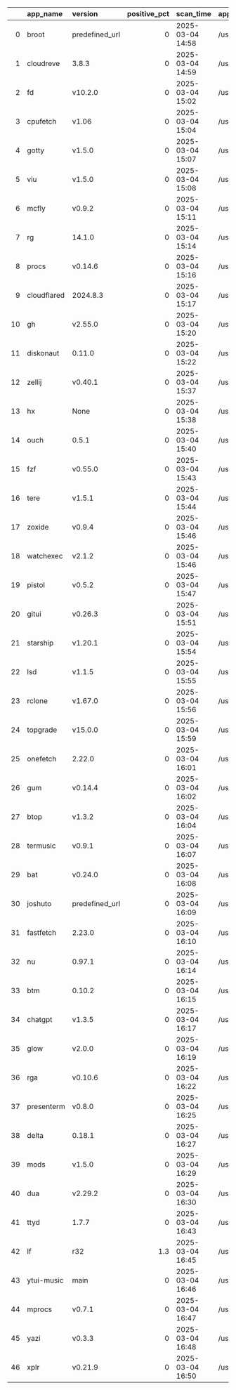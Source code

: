 |    | app_name    | version        |   positive_pct | scan_time        | app_path                   | app_url   |
|---:|:------------|:---------------|---------------:|:-----------------|:---------------------------|:----------|
|  0 | broot       | predefined_url |            0   | 2025-03-04 14:58 | /usr/local/bin/broot       |           |
|  1 | cloudreve   | 3.8.3          |            0   | 2025-03-04 14:59 | /usr/local/bin/cloudreve   |           |
|  2 | fd          | v10.2.0        |            0   | 2025-03-04 15:02 | /usr/local/bin/fd          |           |
|  3 | cpufetch    | v1.06          |            0   | 2025-03-04 15:04 | /usr/local/bin/cpufetch    |           |
|  4 | gotty       | v1.5.0         |            0   | 2025-03-04 15:07 | /usr/local/bin/gotty       |           |
|  5 | viu         | v1.5.0         |            0   | 2025-03-04 15:08 | /usr/local/bin/viu         |           |
|  6 | mcfly       | v0.9.2         |            0   | 2025-03-04 15:11 | /usr/local/bin/mcfly       |           |
|  7 | rg          | 14.1.0         |            0   | 2025-03-04 15:14 | /usr/local/bin/rg          |           |
|  8 | procs       | v0.14.6        |            0   | 2025-03-04 15:16 | /usr/local/bin/procs       |           |
|  9 | cloudflared | 2024.8.3       |            0   | 2025-03-04 15:17 | /usr/local/bin/cloudflared |           |
| 10 | gh          | v2.55.0        |            0   | 2025-03-04 15:20 | /usr/local/bin/gh          |           |
| 11 | diskonaut   | 0.11.0         |            0   | 2025-03-04 15:22 | /usr/local/bin/diskonaut   |           |
| 12 | zellij      | v0.40.1        |            0   | 2025-03-04 15:37 | /usr/local/bin/zellij      |           |
| 13 | hx          | None           |            0   | 2025-03-04 15:38 | /usr/local/bin/hx          |           |
| 14 | ouch        | 0.5.1          |            0   | 2025-03-04 15:40 | /usr/local/bin/ouch        |           |
| 15 | fzf         | v0.55.0        |            0   | 2025-03-04 15:43 | /usr/local/bin/fzf         |           |
| 16 | tere        | v1.5.1         |            0   | 2025-03-04 15:44 | /usr/local/bin/tere        |           |
| 17 | zoxide      | v0.9.4         |            0   | 2025-03-04 15:46 | /usr/local/bin/zoxide      |           |
| 18 | watchexec   | v2.1.2         |            0   | 2025-03-04 15:46 | /usr/local/bin/watchexec   |           |
| 19 | pistol      | v0.5.2         |            0   | 2025-03-04 15:47 | /usr/local/bin/pistol      |           |
| 20 | gitui       | v0.26.3        |            0   | 2025-03-04 15:51 | /usr/local/bin/gitui       |           |
| 21 | starship    | v1.20.1        |            0   | 2025-03-04 15:54 | /usr/local/bin/starship    |           |
| 22 | lsd         | v1.1.5         |            0   | 2025-03-04 15:55 | /usr/local/bin/lsd         |           |
| 23 | rclone      | v1.67.0        |            0   | 2025-03-04 15:56 | /usr/local/bin/rclone      |           |
| 24 | topgrade    | v15.0.0        |            0   | 2025-03-04 15:59 | /usr/local/bin/topgrade    |           |
| 25 | onefetch    | 2.22.0         |            0   | 2025-03-04 16:01 | /usr/local/bin/onefetch    |           |
| 26 | gum         | v0.14.4        |            0   | 2025-03-04 16:02 | /usr/local/bin/gum         |           |
| 27 | btop        | v1.3.2         |            0   | 2025-03-04 16:04 | /usr/local/bin/btop        |           |
| 28 | termusic    | v0.9.1         |            0   | 2025-03-04 16:07 | /usr/local/bin/termusic    |           |
| 29 | bat         | v0.24.0        |            0   | 2025-03-04 16:08 | /usr/local/bin/bat         |           |
| 30 | joshuto     | predefined_url |            0   | 2025-03-04 16:09 | /usr/local/bin/joshuto     |           |
| 31 | fastfetch   | 2.23.0         |            0   | 2025-03-04 16:10 | /usr/local/bin/fastfetch   |           |
| 32 | nu          | 0.97.1         |            0   | 2025-03-04 16:14 | /usr/local/bin/nu          |           |
| 33 | btm         | 0.10.2         |            0   | 2025-03-04 16:15 | /usr/local/bin/btm         |           |
| 34 | chatgpt     | v1.3.5         |            0   | 2025-03-04 16:17 | /usr/local/bin/chatgpt     |           |
| 35 | glow        | v2.0.0         |            0   | 2025-03-04 16:19 | /usr/local/bin/glow        |           |
| 36 | rga         | v0.10.6        |            0   | 2025-03-04 16:22 | /usr/local/bin/rga         |           |
| 37 | presenterm  | v0.8.0         |            0   | 2025-03-04 16:25 | /usr/local/bin/presenterm  |           |
| 38 | delta       | 0.18.1         |            0   | 2025-03-04 16:27 | /usr/local/bin/delta       |           |
| 39 | mods        | v1.5.0         |            0   | 2025-03-04 16:29 | /usr/local/bin/mods        |           |
| 40 | dua         | v2.29.2        |            0   | 2025-03-04 16:30 | /usr/local/bin/dua         |           |
| 41 | ttyd        | 1.7.7          |            0   | 2025-03-04 16:43 | /usr/local/bin/ttyd        |           |
| 42 | lf          | r32            |            1.3 | 2025-03-04 16:45 | /usr/local/bin/lf          |           |
| 43 | ytui-music  | main           |            0   | 2025-03-04 16:46 | /usr/local/bin/ytui-music  |           |
| 44 | mprocs      | v0.7.1         |            0   | 2025-03-04 16:47 | /usr/local/bin/mprocs      |           |
| 45 | yazi        | v0.3.3         |            0   | 2025-03-04 16:48 | /usr/local/bin/yazi        |           |
| 46 | xplr        | v0.21.9        |            0   | 2025-03-04 16:50 | /usr/local/bin/xplr        |           |